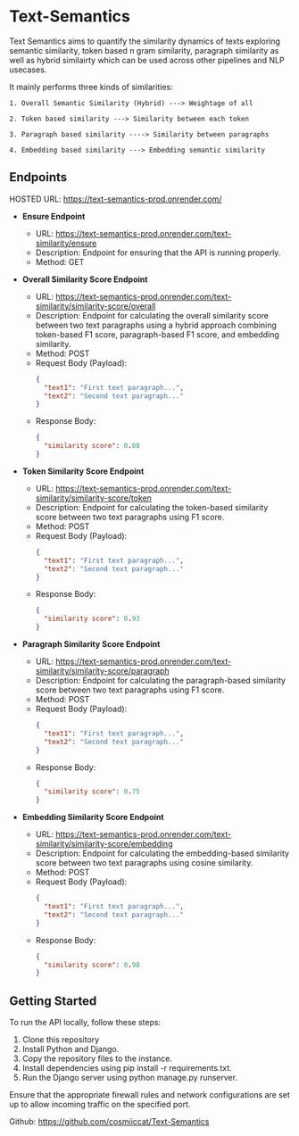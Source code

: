 # Text-Semantics
Text Semantics aims to quantify the similarity dynamics of texts exploring semantic similarity, token based n gram similarity, paragraph similarity as well as hybrid similairty which can be used across other pipelines and NLP usecases. 

It mainly performs three kinds of similarities:
    
    1. Overall Semantic Similarity (Hybrid) ---> Weightage of all 

    2. Token based similarity ---> Similarity between each token

    3. Paragraph based similarity ----> Similarity between paragraphs

    4. Embedding based similarity ---> Embedding semantic similarity

## Endpoints

HOSTED URL: https://text-semantics-prod.onrender.com/

- **Ensure Endpoint**

  - URL: https://text-semantics-prod.onrender.com/text-similarity/ensure
  - Description: Endpoint for ensuring that the API is running properly.
  - Method: GET

- **Overall Similarity Score Endpoint**

  - URL: https://text-semantics-prod.onrender.com/text-similarity/similarity-score/overall
  - Description: Endpoint for calculating the overall similarity score between two text paragraphs using a hybrid approach combining token-based F1 score, paragraph-based F1 score, and embedding similarity.
  - Method: POST
  - Request Body (Payload):
    ```json
    {
      "text1": "First text paragraph...",
      "text2": "Second text paragraph..."
    }
    ```
  - Response Body:
    ```json
    {
      "similarity score": 0.88
    }
    ```

- **Token Similarity Score Endpoint**

  - URL: https://text-semantics-prod.onrender.com/text-similarity/similarity-score/token
  - Description: Endpoint for calculating the token-based similarity score between two text paragraphs using F1 score.
  - Method: POST
  - Request Body (Payload):
    ```json
    {
      "text1": "First text paragraph...",
      "text2": "Second text paragraph..."
    }
    ```
  - Response Body:
    ```json
    {
      "similarity score": 0.93
    }
    ```

- **Paragraph Similarity Score Endpoint**

  - URL: https://text-semantics-prod.onrender.com/text-similarity/similarity-score/paragraph
  - Description: Endpoint for calculating the paragraph-based similarity score between two text paragraphs using F1 score.
  - Method: POST
  - Request Body (Payload):
    ```json
    {
      "text1": "First text paragraph...",
      "text2": "Second text paragraph..."
    }
    ```
  - Response Body:
    ```json
    {
      "similarity score": 0.75
    }
    ```

- **Embedding Similarity Score Endpoint**

  - URL: https://text-semantics-prod.onrender.com/text-similarity/similarity-score/embedding
  - Description: Endpoint for calculating the embedding-based similarity score between two text paragraphs using cosine similarity.
  - Method: POST
  - Request Body (Payload):
    ```json
    {
      "text1": "First text paragraph...",
      "text2": "Second text paragraph..."
    }
    ```
  - Response Body:
    ```json
    {
      "similarity score": 0.98
    }
    ```

## Getting Started

To run the API locally, follow these steps:

1. Clone this repository
2. Install Python and Django.
3. Copy the repository files to the instance.
4. Install dependencies using pip install -r requirements.txt.
5. Run the Django server using python manage.py runserver.

Ensure that the appropriate firewall rules and network configurations are set up to allow incoming traffic on the specified port.

Github: https://github.com/cosmiiccat/Text-Semantics




